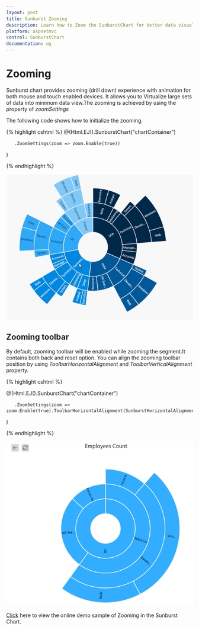 ```yaml
---
layout: post
title: Sunburst Zooming
description: Learn how to Zoom the SunburstChart for better data visualization
platform: aspnetmvc
control: SunburstChart
documentation: ug
---
```


# Zooming

Sunburst chart provides zooming (drill down) experience with animation for both mouse and touch enabled devices. It allows you to Virtualize large sets of data into minimum data view.The zooming is achieved by using the property of *zoomSettings*

The following code shows how to initialize the zooming.

{% highlight cshtml %}
@(Html.EJ().SunburstChart("chartContainer")

       .ZoomSettings(zoom => zoom.Enable(true))
 )


{% endhighlight %}

![](Zooming_images/Zooming_img1.gif)

## Zooming toolbar
By default, zooming toolbar will be enabled while zooming the segment.It contains both back and reset option.
You can align the zooming toolbar position by using *ToolbarHorizontalAlignment* and *ToolbarVerticalAlignment* property.

{% highlight cshtml %}

@(Html.EJ().SunburstChart("chartContainer")

       .ZoomSettings(zoom => zoom.Enable(true).ToolbarHorizontalAlignment(SunburstHorizontalAlignment.Left))
 )


{% endhighlight %}

![](Zooming_images/Zooming_img2.png)

[Click](http://mvc.syncfusion.com/demos/web/sunburst/zooming) here to view the online demo sample of Zooming in  the Sunburst Chart.
